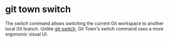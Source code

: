 # git town switch

The _switch_ command allows switching the current Git workspace to another local
Git branch. Unlike [git-switch](https://git-scm.com/docs/git-switch), Git Town's
switch command uses a more ergonomic visual UI.
